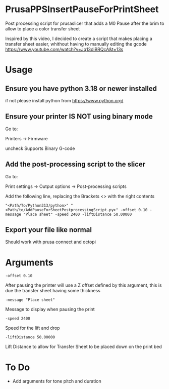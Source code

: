 # PrusaPPSInsertPauseForPrintSheet
Post processing script for prusaslicer that adds a M0 Pause after the brim to allow to place a color transfer sheet

Inspired by this video, I decided to create a script that makes placing a transfer sheet easier, whithout having to manually editing the gcode
https://www.youtube.com/watch?v=Jq13diBRQcA&t=13s

# Usage
## Ensure you have python 3.18 or newer installed
if not please install python from https://www.python.org/

## Ensure your printer IS NOT using binary mode
Go to:

Printers -> Firmware
 
uncheck Supports Binary G-code

## Add the post-processing script to the slicer
Go to:

Print settings -> Output options -> Post-processing scripts

Add the following line, replacing the Brackets <> with the right contents

```"<Path/To/Python313/python>" "<Path/to/AddPauseForSheetPostprocessingScript.py>" -offset 0.10 -message "Place sheet" -speed 2400 -liftDistance 50.00000```

## Export your file like normal
Should work with prusa connect and octopi



# Arguments
```-offset 0.10```
  
  After pausing the printer will use a Z offset defined by this argument, this is due the transfer sheet having some thickness
  
```-message "Place sheet"```
  
  Message to display when pausing the print
  
```-speed 2400```
  
  Speed for the lift and drop
  
```-liftDistance 50.00000```
  
  Lift Distance to allow for Transfer Sheet to be placed down on the print bed

# To Do
+ Add arguments for tone pitch and duration
